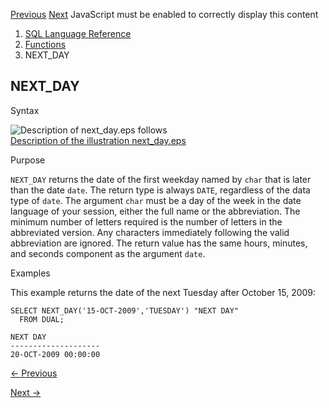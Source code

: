 [Previous](NEW_TIME.md) [Next](NLS_CHARSET_DECL_LEN.md) JavaScript must be
enabled to correctly display this content

  1. [SQL Language Reference ](index.md)
  2. [Functions](Functions.md)
  3. NEXT_DAY 

## NEXT_DAY

Syntax

![Description of next_day.eps
follows](https://docs.oracle.com/en/database/oracle/oracle-database/23/sqlrf/img/next_day.gif)  
[Description of the illustration next_day.eps](img_text/next_day.md)

Purpose

`NEXT_DAY` returns the date of the first weekday named by `char` that is later
than the date `date`. The return type is always `DATE`, regardless of the data
type of `date`. The argument `char` must be a day of the week in the date
language of your session, either the full name or the abbreviation. The
minimum number of letters required is the number of letters in the abbreviated
version. Any characters immediately following the valid abbreviation are
ignored. The return value has the same hours, minutes, and seconds component
as the argument `date`.

Examples

This example returns the date of the next Tuesday after October 15, 2009:

    
    
    SELECT NEXT_DAY('15-OCT-2009','TUESDAY') "NEXT DAY"
      FROM DUAL;
    
    NEXT DAY
    --------------------
    20-OCT-2009 00:00:00


[← Previous](NEW_TIME.md)

[Next →](NLS_CHARSET_DECL_LEN.md)
